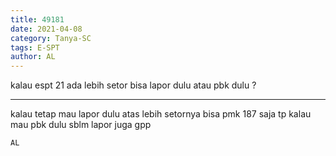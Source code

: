 ```yaml
---
title: 49181
date: 2021-04-08
category: Tanya-SC
tags: E-SPT
author: AL
---
```


kalau espt 21 ada lebih setor bisa lapor dulu atau pbk dulu ?

---

kalau tetap mau lapor dulu atas lebih setornya bisa pmk 187 saja tp kalau mau pbk dulu sblm lapor juga gpp

`AL`
